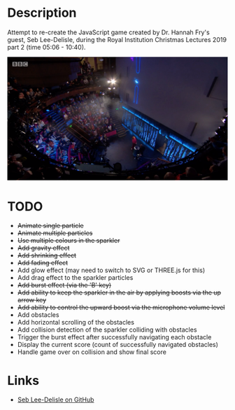 # Description

Attempt to re-create the JavaScript game created by Dr. Hannah Fry's guest, Seb Lee-Delisle, during the
Royal Institution Christmas Lectures 2019 part 2 (time 05:06 - 10:40).

![Frame from Clip](frame-from-clip.png)

# TODO

* ~~Animate single particle~~
* ~~Animate multiple particles~~
* ~~Use multiple colours in the sparkler~~
* ~~Add gravity effect~~
* ~~Add shrinking effect~~
* ~~Add fading effect~~
* Add glow effect (may need to switch to SVG or THREE.js for this)
* Add drag effect to the sparkler particles
* ~~Add burst effect (via the 'B' key)~~
* ~~Add ability to keep the sparkler in the air by applying boosts via the up arrow key~~
* ~~Add ability to control the upward boost via the microphone volume level~~
* Add obstacles
* Add horizontal scrolling of the obstacles
* Add collision detection of the sparkler colliding with obstacles
* Trigger the burst effect after successfully navigating each obstacle
* Display the current score (count of successfully navigated obstacles)
* Handle game over on collision and show final score

# Links

* [Seb Lee-Delisle on GitHub](https://github.com/sebleedelisle)
